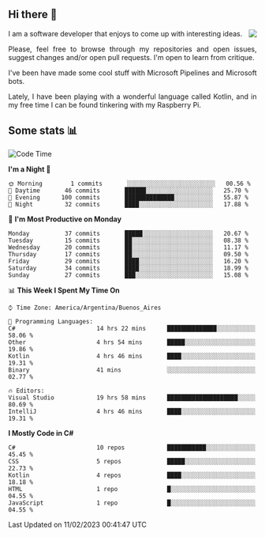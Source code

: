 ## Hi there :slightly_smiling_face:

<img src="https://github-readme-stats.vercel.app/api?username=victorgrycuk&show_icons=true&count_private=true&title_color=F7941E&icon_color=F7941E" align="right">

<p align="justify">
I am a software developer that enjoys to come up with interesting ideas.
<p/>

<p align= "justify">
Please, feel free to browse through my repositories and open issues, suggest changes and/or open pull requests. I'm open to learn from critique.
<p/>


<p align= "justify">
I've been have made some cool stuff with Microsoft Pipelines and Microsoft bots.
<p/>

<p align= "justify">
Lately, I have been playing with a wonderful language called Kotlin, and in my free time I can be found tinkering with my Raspberry Pi.
<p/>

## Some stats :bar_chart:
<!--START_SECTION:waka-->
![Code Time](http://img.shields.io/badge/Code%20Time-1%2C364%20hrs%2015%20mins-blue)

**I'm a Night 🦉** 

```text
🌞 Morning        1 commits       ░░░░░░░░░░░░░░░░░░░░░░░░░   00.56 % 
🌆 Daytime       46 commits       ██████░░░░░░░░░░░░░░░░░░░   25.70 % 
🌃 Evening      100 commits       ██████████████░░░░░░░░░░░   55.87 % 
🌙 Night         32 commits       ████░░░░░░░░░░░░░░░░░░░░░   17.88 % 

```
📅 **I'm Most Productive on Monday** 

```text
Monday          37 commits       █████░░░░░░░░░░░░░░░░░░░░   20.67 % 
Tuesday         15 commits       ██░░░░░░░░░░░░░░░░░░░░░░░   08.38 % 
Wednesday       20 commits       ██░░░░░░░░░░░░░░░░░░░░░░░   11.17 % 
Thursday        17 commits       ██░░░░░░░░░░░░░░░░░░░░░░░   09.50 % 
Friday          29 commits       ████░░░░░░░░░░░░░░░░░░░░░   16.20 % 
Saturday        34 commits       ████░░░░░░░░░░░░░░░░░░░░░   18.99 % 
Sunday          27 commits       ███░░░░░░░░░░░░░░░░░░░░░░   15.08 % 

```


📊 **This Week I Spent My Time On** 

```text
⌚︎ Time Zone: America/Argentina/Buenos_Aires

💬 Programming Languages: 
C#                       14 hrs 22 mins      ██████████████░░░░░░░░░░░   58.06 % 
Other                    4 hrs 54 mins       █████░░░░░░░░░░░░░░░░░░░░   19.86 % 
Kotlin                   4 hrs 46 mins       ████░░░░░░░░░░░░░░░░░░░░░   19.31 % 
Binary                   41 mins             ░░░░░░░░░░░░░░░░░░░░░░░░░   02.77 % 

🔥 Editors: 
Visual Studio            19 hrs 58 mins      ████████████████████░░░░░   80.69 % 
IntelliJ                 4 hrs 46 mins       ████░░░░░░░░░░░░░░░░░░░░░   19.31 % 

```

**I Mostly Code in C#** 

```text
C#                       10 repos            ███████████░░░░░░░░░░░░░░   45.45 % 
CSS                      5 repos             █████░░░░░░░░░░░░░░░░░░░░   22.73 % 
Kotlin                   4 repos             ████░░░░░░░░░░░░░░░░░░░░░   18.18 % 
HTML                     1 repo              █░░░░░░░░░░░░░░░░░░░░░░░░   04.55 % 
JavaScript               1 repo              █░░░░░░░░░░░░░░░░░░░░░░░░   04.55 % 

```



 Last Updated on 11/02/2023 00:41:47 UTC
<!--END_SECTION:waka-->
